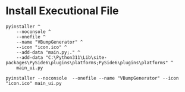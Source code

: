 # Install Executional File

``` terminal
pyinstaller ^
    --noconsole ^
    --onefile ^
    --name "VBumpGenerator" ^
    --icon "icon.ico" ^
    --add-data "main.py;." ^
    --add-data "C:\Python311\Lib\site-packages\PySide6\plugins\platforms;PySide6\plugins\platforms" ^
    main_ui.py
```

``` terminal
pyinstaller --noconsole  --onefile --name "VBumpGenerator" --icon "icon.ico" main_ui.py
```
